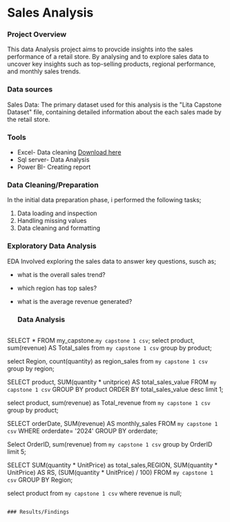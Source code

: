 # Sales Analysis

### Project Overview 
This data Analysis project aims to provcide insights into the sales performance of a retail store. By analysing and to explore sales data to uncover key insights such as top-selling products, regional performance, and monthly sales trends.

### Data sources

Sales Data: The primary dataset used for this analysis is the "Lita Capstone Dataset" file, containing detailed information about the each sales made by the retail store.

### Tools 

- Excel- Data cleaning [Download here](https://microsoft.com)
- Sql server- Data Analysis
- Power BI- Creating report

### Data Cleaning/Preparation 

In the initial data preparation phase, i performed the following tasks;
1. Data loading and inspection
2. Handling missing values
3. Data cleaning and  formatting 

### Exploratory Data Analysis 

EDA Involved exploring the sales data to answer key questions, susch as; 

- what is the overall sales trend?
- which region has top sales?
- what is the average revenue generated?

  ### Data Analysis

  ```sql 
 SELECT * FROM my_capstone.`my capstone 1 csv`;
select product, sum(revenue) AS Total_sales from  `my capstone 1 csv`
group by product;

select Region, count(quantity) as region_sales from `my capstone 1 csv`
group by region;

SELECT product, SUM(quantity * unitprice) AS total_sales_value
FROM `my capstone 1 csv`
GROUP BY product
ORDER BY total_sales_value desc
limit 1;

select product, sum(revenue) as Total_revenue from `my capstone 1 csv`
group by product;

SELECT orderDate, SUM(revenue) AS monthly_sales
FROM `my capstone 1 csv`
WHERE orderdate= '2024'
GROUP BY orderdate;

Select OrderID, sum(revenue) from `my capstone 1 csv`
group by OrderID limit 5;

SELECT SUM(quantity * UnitPrice) as total_sales,REGION, SUM(quantity * UnitPrice) AS RS,
(SUM(quantity * UnitPrice) / 100)
FROM `my capstone 1 csv`
GROUP BY Region;

select product from  `my capstone 1 csv`
where revenue is null;
```

### Results/Findings 

